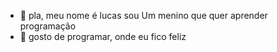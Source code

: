 - 👋 pla, meu nome é lucas sou Um menino que quer aprender programação
- 👀 gosto de programar, onde eu fico feliz


<!---
lucsdev13/lucsdev13 is a ✨ special ✨ repository because its `README.md` (this file) appears on your GitHub profile.
You can click the Preview link to take a look at your changes.
--->
